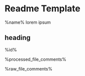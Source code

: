 # Readme Template

%name%
lorem ipsum

## heading
%id%

%processed_file_comments%

%raw_file_comments%